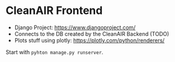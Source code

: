 # CleanAIR Frontend

* Django Project: https://www.djangoproject.com/
* Connects to the DB created by the CleanAIR Backend (TODO)
* Plots stuff using plotly: https://plotly.com/python/renderers/

Start with ```pyhton manage.py runserver```.